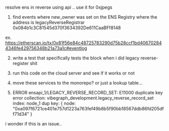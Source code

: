 

 

resolve ens in reverse using api ..  use it for 0xjpegs 

1.  find events where new_owner was set on the ENS Registry where the address is  legacyReverseRegistrar 
0x084b1c3C81545d370f3634392De611CaaBFf8148


ex. 
https://etherscan.io/tx/0x81f56e84c48725783290d75b28ccf1bd406702844346fe429756348b21a73a1c#eventlog




2. write a test that specifically tests the block when i did legacy reverse-register shit 

3. run this code on the cloud server and see if it works or not 


4. move these services to the monorepo?  or just a lookup table...




5.  ERROR ensapi_1/LEGACY_REVERSE_RECORD_SET: E11000 duplicate key error collection: vibegraph_development.legacy_reverse_record_set index: node_1 dup key: { node: "0xa097f6721ce401e757d1223a763fef49b8b5f90bb18567ddb86fd205dff71d34" }

i wonder if this is an issue..